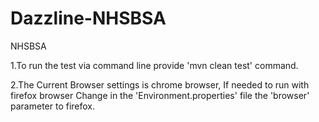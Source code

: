 # Dazzline-NHSBSA

NHSBSA

1.To run the test via command line provide 'mvn clean test' command.

2.The Current Browser settings is chrome browser, If needed to run with firefox browser Change in the 'Environment.properties' file the  'browser' parameter to firefox. 
